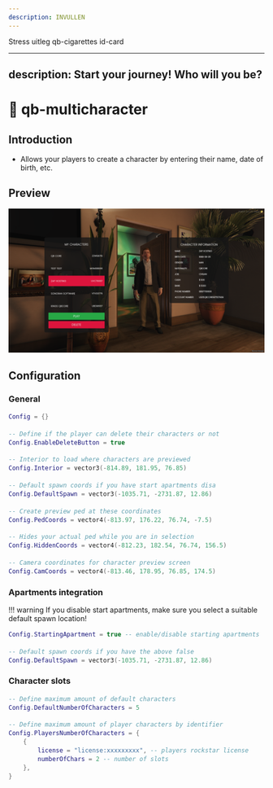 ```yaml
---
description: INVULLEN
---
```



Stress uitleg
qb-cigarettes
id-card


---
description: Start your journey! Who will you be?
---

# 🙋 qb-multicharacter

## Introduction

* Allows your players to create a character by entering their name, date of birth, etc.

## Preview

![](../../assets/images/multichar.png)

## Configuration

### General

```lua
Config = {}

-- Define if the player can delete their characters or not
Config.EnableDeleteButton = true

-- Interior to load where characters are previewed
Config.Interior = vector3(-814.89, 181.95, 76.85)

-- Default spawn coords if you have start apartments disa
Config.DefaultSpawn = vector3(-1035.71, -2731.87, 12.86)

-- Create preview ped at these coordinates
Config.PedCoords = vector4(-813.97, 176.22, 76.74, -7.5)

-- Hides your actual ped while you are in selection
Config.HiddenCoords = vector4(-812.23, 182.54, 76.74, 156.5)

-- Camera coordinates for character preview screen
Config.CamCoords = vector4(-813.46, 178.95, 76.85, 174.5)
```

### Apartments integration

!!! warning
    If you disable start apartments, make sure you select a suitable default spawn location!


```lua
Config.StartingApartment = true -- enable/disable starting apartments

-- Default spawn coords if you have the above false
Config.DefaultSpawn = vector3(-1035.71, -2731.87, 12.86)
```

### Character slots

```lua
-- Define maximum amount of default characters
Config.DefaultNumberOfCharacters = 5

-- Define maximum amount of player characters by identifier
Config.PlayersNumberOfCharacters = {
    {
        license = "license:xxxxxxxxx", -- players rockstar license
        numberOfChars = 2 -- number of slots
    },
}
```
